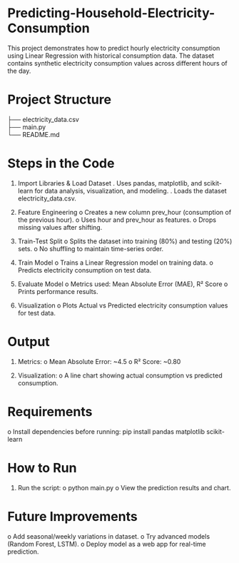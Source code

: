 # Predicting-Household-Electricity-Consumption

This project demonstrates how to predict hourly electricity consumption using Linear Regression with historical consumption data.
The dataset contains synthetic electricity consumption values across different hours of the day.

# Project Structure

├── electricity_data.csv   
├── main.py                
└── README.md      

# Steps in the Code

1. Import Libraries & Load Dataset
   . Uses pandas, matplotlib, and scikit-learn for data analysis, visualization, and modeling.
   . Loads the dataset electricity_data.csv.

2. Feature Engineering
   o Creates a new column prev_hour (consumption of the previous hour).
   o Uses hour and prev_hour as features.
   o Drops missing values after shifting.

3. Train-Test Split
   o Splits the dataset into training (80%) and testing (20%) sets.
   o No shuffling to maintain time-series order.

4. Train Model
   o Trains a Linear Regression model on training data.
   o Predicts electricity consumption on test data.

5. Evaluate Model
   o Metrics used: Mean Absolute Error (MAE), R² Score
   o Prints performance results.

6. Visualization
   o Plots Actual vs Predicted electricity consumption values for test data.

# Output

1. Metrics:
   o Mean Absolute Error: ~4.5
   o R² Score: ~0.80

2. Visualization:
   o A line chart showing actual consumption vs predicted consumption.

# Requirements

  o Install dependencies before running: pip install pandas matplotlib scikit-learn

# How to Run

1. Run the script:
   o python main.py
   o View the prediction results and chart.

# Future Improvements
  o Add seasonal/weekly variations in dataset.
  o Try advanced models (Random Forest, LSTM).
  o Deploy model as a web app for real-time prediction.




